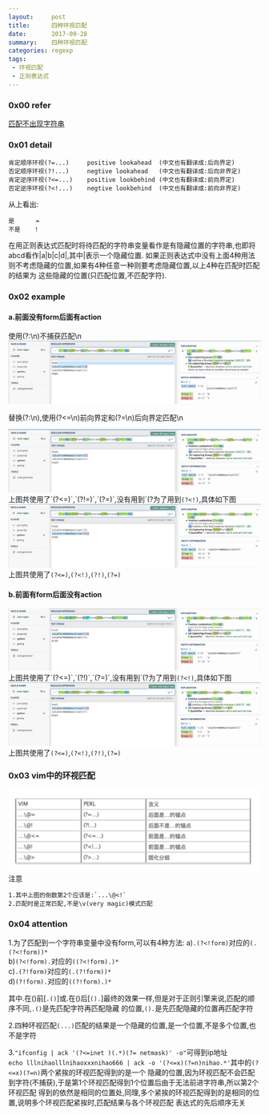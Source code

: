```yaml
---
layout:     post
title:      四种环视匹配
date:       2017-09-28
summary:    四种环视匹配
categories: regexp
tags:
 - 环视匹配
 - 正则表达式
---
```



### 0x00 refer

[匹配不出现字符串][1]

### 0x01 detail

```
肯定顺序环视(?=...)     positive lookahead  (中文也有翻译成:后向界定)
否定顺序环视(?!...)     negtive lookahead   (中文也有翻译成:后向非界定)
肯定逆序环视(?<=...)    positive lookbehind (中文也有翻译成:前向界定)
否定逆序环视(?<!...)    negtive lookbehind  (中文也有翻译成:前向非界定)
```

从上看出:

```
是      =
不是    !
```

在用正则表达式匹配时将待匹配的字符串变量看作是有隐藏位置的字符串,也即将abcd看作|a|b|c|d|,其中|表示一个隐藏位置.
如果正则表达式中没有上面4种用法则不考虑隐藏的位置,如果有4种任意一种则要考虑隐藏位置,以上4种在匹配时匹配的结果为
这些隐藏的位置(只匹配位置,不匹配字符).

### 0x02 example

#### a.前面没有form后面有action

使用(?:\n)不捕获匹配\n
<img src="https://raw.githubusercontent.com/3xp10it/pic/master/reg1.png">

替换(?:\n),使用(?<=\n)前向界定和(?=\n)后向界定匹配\n

<img src="https://raw.githubusercontent.com/3xp10it/pic/master/reg2.png">
上图共使用了`(?<=)`,`(?!=)`,`(?=)`,没有用到`(?<!)`

为了用到`(?<!)`,具体如下图
<img src="https://raw.githubusercontent.com/3xp10it/pic/master/reg3.png">
上图共使用了`(?<=)`,`(?<!)`,`(?!)`,`(?=)`

#### b.前面有form后面没有action

<img src="https://raw.githubusercontent.com/3xp10it/pic/master/reg4.png">
上图共使用了`(?<=)`,`(?!)`,`(?=)`,没有用到`(?<!)`

为了用到`(?<!)`,具体如下图
<img src="https://raw.githubusercontent.com/3xp10it/pic/master/reg5.png">
上图共使用了`(?<=)`,`(?<!)`,`(?!)`,`(?=)`

### 0x03 vim中的环视匹配

<img src="https://raw.githubusercontent.com/3xp10it/pic/master/vim%E7%8E%AF%E8%A7%86%E5%8C%B9%E9%85%8D.png">
注意

```
1.其中上图的倒数第2个应该是:`...\@<!`
2.匹配时是正常匹配,不是\v(very magic)模式匹配
```

### 0x04 attention

1.为了匹配到一个字符串变量中没有form,可以有4种方法:
a)`.(?<!form)`对应的`(.(?<!form))*`  
b)`(?<!form).`对应的`((?<!form).)*`  
c)`.(?!form)`对应的`(.(?!form))*`  
d)`(?!form).`对应的`((?!form).)*`  

其中.在()前[`.()`]或.在()后[`().`]最终的效果一样,但是对于正则引擎来说,匹配的顺序不同,`.()`是先匹配字符再匹配隐藏
的位置,`().`是先匹配隐藏的位置再匹配字符

2.四种环视匹配`(...)`匹配的结果是一个隐藏的位置,是一个位置,不是多个位置,也不是字符

3.`"ifconfig | ack '(?<=inet )(.*)(?= netmask)' -o"`可得到ip地址  
`echo lllnihaolllnihaoxxxnihao666 | ack -o '(?<=x)(?=n)nihao.*'`其中的`(?<=x)(?=n)`两个紧挨的环视匹配得到的是一个
隐藏的位置,因为环视匹配不会匹配到字符(不捕获),于是第1个环视匹配得到1个位置后由于无法前进字符串,所以第2个环视匹配
得到的依然是相同的位置处,同理,多个紧挨的环视匹配得到的是相同的位置,说明多个环视匹配紧挨时,匹配结果与各个环视匹配
表达式的先后顺序无关

[1]: http://www.jb51.net/article/52491.htm
